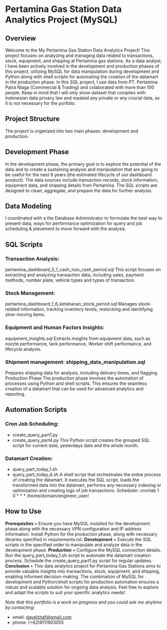 # Pertamina Gas Station Data Analytics Project (MySQL)
## Overview
Welcome to the My Pertamina Gas Station Data Analytics Project! This project focuses on analyzing and managing data related to transactions, stock, equipment, and shipping at Pertamina gas stations. As a data analyst, I have been actively involved in the development and production phases of this project, utilizing MySQL for data manipulation during development and Python along with shell scripts for automating the creation of the datamart in the production phase. In this SQL project, I use data from PT. Pertamina Patra Niaga (Commercial & Trading) and colaborated with more than 100 people. Keep in mind that I will only show dataset that complies with Indonesian data privacy law and masked any private or any crucial data, as it is not necessary for the porfolio.

## Project Structure
The project is organized into two main phases: development and production.

## Development Phase
In the development phase, the primary goal is to explore the potential of the data and to create a sustaining analysis and manipulation that are going to be useful for the next 8 years (the estimated lifecycle of our dashboard product). The data sources include transaction records, stock information, equipment data, and shipping details from Pertamina. The SQL scripts are designed to clean, aggregate, and prepare the data for further analysis.

## Data Modeling
I coordinated with a the Database Administrator to formulate the best way to present data, ways for performance optimization for query and job scheduling & plavement to move forward with the analysis.

## SQL Scripts
### Transaction Analysis: 
pertamina_dashboard_5_1_cash_non_cash_period.sql
This script focuses on extracting and analyzing transaction data, including sales, payment methods, number plate, vehicle types and types of transaction.

### Stock Management: 
pertamina_dashboard_1_6_ketahanan_stock_period.sql
Manages stock-related information, tracking inventory levels, restocking and identifying slow-moving items.

### Equipment and Human Factors Insights: 
equipment_insights.sql
Extracts insights from equipment data, such as nozzle performance, tank performance, Worker shift performance, and lifecycle analysis.

### Shipment management: shipping_data_manipulation.sql
Prepares shipping data for analysis, including delivery times, and flagging 
Production Phase
The production phase involves the automation of processes using Python and shell scripts. This ensures the seamless creation of a datamart that can be used for advanced analytics and reporting.

## Automation Scripts
### Cron Job Scheduling: 
- create_query_part1.py
- create_query_part4.py
This Python script creates the grouped SQL script for current date, yesterdays date and the whole month.

### Datamart Creation: 
- query_part_today_1.sh
- query_part_today_4.sh
A shell script that orchestrates the entire process of creating the datamart. It executes the SQL script, loads the transformed data into the datamart, performs any necessary indexing or optimization and creating logs of job transactions.
Scheduler: crontab
1 0 * * * /home/domain/engineer_user/

## How to Use
**Prerequisites** • Ensure you have MySQL installed for the development phase along with the necessary VPN configuration and IP address information. Install Python for the production phase, along with necessary libraries specified in requirements.txt.
**Development** • Execute the SQL scripts in the specified order to manipulate and analyze data in the development phase.
**Production** • Configure the MySQL connection details. Run the query_part_today_1.sh script to automate the datamart creation process. Schedule the create_query_part1.py script for regular updates.
**Conclusion** • This data analytics project for Pertamina Gas Stations aims to provide valuable insights into transactions, stock, equipment, and shipping, enabling informed decision-making. The combination of MySQL for development and Python/shell scripts for production automation ensures a robust and scalable solution for ongoing data analysis. Feel free to explore and adapt the scripts to suit your specific analytics needs!

*Note that this portfolio is a work on progress and you could ask me anytime by contacting:*
- email: davelzhaf@gmail.com
- phone: (+62)8111903055
